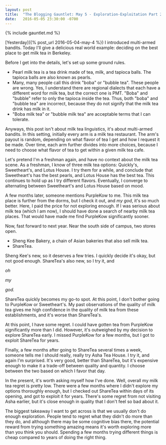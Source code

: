 ```yaml
---
layout: post
title:  "The Blogging Gauntlet: May 5 - Exploration-Exploitation Part 2: Milk Tea"
date:   2016-05-05 23:30:00 -0700
---
```


{% include gauntlet.md %}

[Yesterday]({% post_url 2016-05-04-may-4 %}) I introduced multi-armed bandits.
Today I'll give a delicious real world example: deciding on the best place
to get milk tea in Berkeley.

Before I get into the details, let's set up some ground rules.

* Pearl milk tea is a tea drink made of tea, milk, and tapioca balls. The
tapioca balls are also known as pearls.
* Many, many people call this drink "boba" or "bubble tea". These people
are wrong. Yes, I understand there are regional dialects that each have
a different word for milk tea, but the correct one is PMT. "Boba" and
"bubble" refer to only the tapioca inside the tea. Thus, both "boba"
and "bubble tea" are incorrect, because they do not signify that
the milk tea drink has milk in it.
* "Boba milk tea" or "bubble milk tea" are acceptable terms that I can
tolerate.

Anyways, this post isn't about milk tea linguistics, it's about multi-armed
bandits. In this setting, initially every arm is a milk tea restaurant.
The arm's payout
is random, depending on what flavor of tea I get and how I request it be made.
Over time, each arm further divides into more choices, because I need to choose
what flavor of tea to get within a given milk tea cafe.

Let's pretend I'm a freshman again, and have no context about the milk tea
scene. As a freshman, I know of three milk tea options: Quickly's,
Sweetheart's, and Lotus House. I try them for a while, and conclude that
Sweetheart's has the best pearls, and Lotus House has the best tea.
This continues to hold up as I try different flavors.
Eventually, I converge to alternating between Sweetheart's and Lotus House
based on mood.

A few months later, someone mentions PurpleKow to me. This milk tea place is
further from the dorms, but I check it out, and *my god*, it's so much
better. Here, I paid the price for not exploring enough. If I was serious about
milk tea (which I am now), I should have done a search of nearby milk tea places.
That would have made me find PurpleKow significantly sooner.

Now, fast forward to next year. Near the south side of campus, two stores open.

* Sheng Kee Bakery, a chain of Asian bakeries that also sell milk tea.
* ShareTea.

Sheng Kee's new, so it deserves a few tries. I quickly decide it's okay, but
not good enough. ShareTea's also new, so I try it, and

*oh*

*my*

*god.*

ShareTea quickly becomes my go-to spot. At this point, I don't bother
going to PurpleKow or Sweetheart's. My past observations of the quality
of milk tea gives me high confidence in the quality of milk tea from these
establishments, and it's worse than ShareTea's.

At this point, I have some regret. I could have gotten tea from PurpleKow
significantly more than I did. However, it's outweighed by my decision to
explore ShareTea early. I missed PurpleKow for a few months, but I got to
exploit ShareTea for years.

Finally, a few months after going to ShareTea several times a week, someone
tells me I should really, really try Asha Tea House. I try it, and again
I'm surprised. It's very good, better than ShareTea, but it's expensive
enough to make it a trade-off between quality and quantity.
I choose between the two based on which I favor that day.

In the present, it's worth asking myself how I've done. Well, overall my
milk tea regret is pretty low. There were a few months where I didn't explore
my options thoroughly enough, but I checked out ShareTea within days of its
opening, and got to exploit it for years. There's some regret from not visiting
Asha earlier, but it's close enough in quality that I don't feel so bad
about it.

The biggest takeaway I want to get across is that we usually don't do enough
exploration. People tend to regret what they didn't do more than they do, and
although there may be some cognitive bias there, the potential reward from
trying something amazing means it's worth exploring more than you think you
should. Spending a few months trying different things is cheap compared to
years of doing the right thing.

